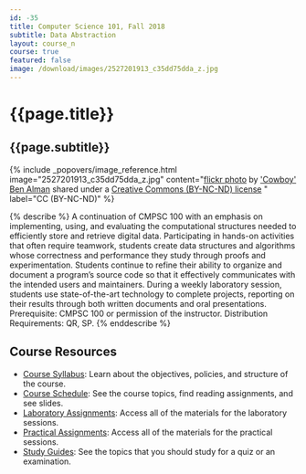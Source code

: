 ```yaml
---
id: -35
title: Computer Science 101, Fall 2018
subtitle: Data Abstraction
layout: course_n
course: true
featured: false
image: /download/images/2527201913_c35dd75dda_z.jpg
---
```


# {{page.title}}
## {{page.subtitle}}

<!-- Include header image -->
{% include _popovers/image_reference.html image="2527201913_c35dd75dda_z.jpg" content="<a title='faux bricks' href='https://flickr.com/photos/rj3/2527201913'>flickr photo</a> by <a href='https://flickr.com/people/rj3'>'Cowboy' Ben Alman</a> shared under a <a href='https://creativecommons.org/licenses/by-nc-nd/2.0/'>Creative Commons (BY-NC-ND) license</a> </small>" label="CC (BY-NC-ND)" %}

{% describe %}
A continuation of CMPSC 100 with an emphasis on implementing, using, and
evaluating the computational structures needed to efficiently store and retrieve
digital data. Participating in hands-on activities that often require teamwork,
students create data structures and algorithms whose correctness and performance
they study through proofs and experimentation. Students continue to refine their
ability to organize and document a program’s source code so that it effectively
communicates with the intended users and maintainers. During a weekly laboratory
session, students use state-of-the-art technology to complete projects,
reporting on their results through both written documents and oral
presentations. Prerequisite: CMPSC 100 or permission of the instructor.
Distribution Requirements: QR, SP.
{% enddescribe %}

## Course Resources

<ul class="fa-ul">

<li><i class="fa-li fa fa-arrow-right"></i><a href="https://github.com/Allegheny-Computer-Science-101-F2018/cs101-F2018-syllabus/releases/download/cs101F2018_syllabus-1.0.0/cs101F2018_syllabus.pdf"
class="major">Course Syllabus</a>: Learn about the objectives, policies, and structure of the course.

<li><i class="fa-li fa fa-arrow-right"></i><a href="{{site.baseurl}}teaching/cs101F2018/schedule/"
class="major">Course Schedule</a>: See the course topics, find reading assignments, and see slides.

<li><i class="fa-li fa fa-arrow-right"></i><a href="{{site.baseurl}}teaching/cs101F2018/laboratories/"
class="major">Laboratory Assignments</a>: Access all of the materials for the laboratory sessions.

<li><i class="fa-li fa fa-arrow-right"></i><a href="{{site.baseurl}}teaching/cs101F2018/practicals/"
class="major">Practical Assignments</a>: Access all of the materials for the practical sessions.

<li><i class="fa-li fa fa-arrow-right"></i><a href="{{site.baseurl}}teaching/cs101F2018/studyguides/"
class="major">Study Guides</a>: See the topics that you should study for a quiz or an examination.

</ul>
